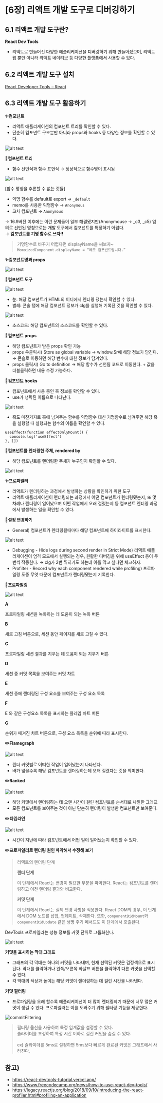 # [6장] 리액트 개발 도구로 디버깅하기

## 6.1 리액트 개발 도구란?

**React Dev Tools**

- 리액트로 만들어진 다양한 애플리케이션을 디버깅하기 위해 만들어졌으며, 리액트 웹 뿐만 아니라 리액트 네이티브 등 다양한 플랫폼에서 사용할 수 있다.

## 6.2 리액트 개발 도구 설치

[React Developer Tools – React](https://ko.react.dev/learn/react-developer-tools)

## 6.3 리액트 개발 도구 활용하기

**✨컴포넌트**

- 리액트 애플리케이션의 컴포넌트 트리를 확인할 수 있다.
- 단순히 컴포넌트 구조뿐만 아니라 props와 hooks 등 다양한 정보를 확인할 수 있다.

![alt text](image.png)

**📍컴포넌트 트리**

- 함수 선언식과 함수 표현식 → 정상적으로 함수명이 표시됨

![alt text](image-1.png)

[함수 명칭을 추론할 수 없는 것들]

- 익명 함수를 default로 export → `_default`
- memo를 사용한 익명함수 → `Anonymous`
- 고차 컴포넌트 → `Anonymous`

→ 16.9버전 이후에는 이런 문제들이 일부 해결됐지만(Anonymouse → \_c3, \_c5) 임의로 선언된 명칭으로는 개발 도구에서 컴포넌트를 특정하기 어렵다. <br>
→ **컴포넌트를 기명 함수로 쓰자!!**

> 기명함수로 바꾸기 어렵다면 displayName을 써보자~<br>
> `MomoizedComponent.displayName = “메모 컴포넌트입니다.”`

**✨컴포넌트명과 props**

![alt text](image-2.png)

**📍컴포넌트 도구**

![alt text](image-3.png)

- 눈: 해당 컴포넌트가 HTML의 어디에서 렌더링 됐는지 확인할 수 있다.
- 벌레: 콘솔 탭에 해당 컴포넌트 정보가 clg를 실행해 기록된 것을 확인할 수 있다.

![alt text](image-4.png)

- 소스코드: 해당 컴포넌트의 소스코드를 확인할 수 있다.

**📍컴포넌트 props**

- 해당 컴포넌트가 받은 props 확인 가능
- props 우클릭시) Store as global variable → window.$r에 해당 정보가 담긴다. → 콘솔로 이동하면 해당 변수에 대한 정보가 담겨있다.
- props 클릭시) Go to definition → 해당 함수가 선언됨 코드로 이동한다. + 값을 더블클릭하면 내용 수정 가능하다.

**📍컴포넌트 hooks**

- 컴포넌트에서 사용 중인 훅 정보를 확인할 수 있다.
- use가 생략된 이름으로 나타난다.

![alt text](image-5.png)

- 훅도 마찬가지로 훅에 넘겨주는 함수를 익명함수 대신 기명함수로 넘겨주면 해당 훅을 실행할 때 실행되는 함수의 이름을 확인할 수 있다.

```tsx
useEffect(function effectOnlyMount() {
  console.log('useEffect')
}, [])
```

**📍컴포넌트를 렌더링한 주체, rendered by**

- 해당 컴포넌트를 렌더링한 주체가 누구인지 확인할 수 있다.

![alt text](image-6.png)

**✨프로파일러**

- 리액트가 렌더링하는 과정에서 발생하는 상황을 확인하기 위한 도구
- 리액트 애플리케이션이 렌더링되는 과정에서 어떤 컴포넌트가 렌더링됐는지, 또 몇 차례나 렌더링이 일어났으며 어떤 작업에서 오래 걸렸는지 등 컴포넌트 렌더링 과정에서 발생하는 일을 확인할 수 있다.

**📍설정 변경하기**

- General)
  컴포넌트가 렌더링될때마다 해당 컴포넌트에 하이라이트를 표시한다.

![alt text](image-7.png)

- Debugging - Hide logs during second render in Strict Mode)
  리액트 애플리케이션이 엄격 모드에서 실행되는 경우, 원활한 디버깅을 위해 useEffect 등이 두 번씩 작동한다. → clg가 2번 찍히기도 하는데 이를 막고 싶다면 체크하자.
- Profilter - Record why each component rendered while profiling)
  프로파일링 도중 무엇 때문에 컴포넌트가 렌더링됐는지 기록한다.

**📍프로파일링**

![alt text](image-8.png)

**A**

프로파일링 세션을 녹화하는 데 도움이 되는 녹화 버튼

**B**

새로 고침 버튼으로, 세션 동안 페이지를 새로 고칠 수 있다.

**C**

프로파일링 세션 결과를 지우는 데 도움이 되는 지우기 버튼

**D**

세션 중 커밋 목록을 보여주는 커밋 차트

**E**

세션 중에 렌더링된 구성 요소를 보여주는 구성 요소 목록

**F**

E 와 같은 구성요소 목록을 표시하는 플레임 차트 버튼

**G**

순위가 매겨진 차트 버튼으로, 구성 요소 목록을 순위에 따라 표시한다.

**✏️Flamegraph**

![alt text](image-9.png)

- 렌더 커밋별로 어떠한 작업이 일어났는지 나타낸다.
- 바가 넓을수록 해당 컴포넌트를 렌더링하는데 오래 걸렸다는 것을 의미한다.

**✏️Ranked**

![alt text](image-10.png)

- 해당 커밋에서 렌더링하는 데 오랜 시간이 걸린 컴포넌트를 순서대로 나열한 그래프
- 모든 컴포넌트를 보여주는 것이 아닌 단순히 렌더링이 발생한 컴포넌트만 보여준다.

**✏️타임라인**

![alt text](image-11.png)

- 시간이 지난에 따라 컴포넌트에서 어떤 일이 일어났는지 확인할 수 있다.

**✏️프로파일러로 렌더링 원인 파악해서 수정해 보기**

> 리액트의 렌더링 단계
>
> **렌더 단계**
>
> 이 단계에서 React는 변경이 필요한 부분을 파악한다. React는 컴포넌트를 렌더링하고 이전 렌더링 결과와 비교한다.
>
> **커밋 단계**
>
> 이 단계에서 React는 실제 변경 사항을 적용한다. React DOM의 경우, 이 단계에서 DOM 노드를 삽입, 업데이트, 삭제한다. 또한, `componentDidMount`와 `componentDidUpdate` 같은 생명 주기 메서드도 이 단계에서 호출된다.

DevTools 프로파일러는 성능 정보를 커밋 단위로 그룹화한다.

![alt text](image-12.png)

**커밋을 표시하는 막대 그래프**

- 그래프의 각 막대는 하나의 커밋을 나타내며, 현재 선택된 커밋은 검정색으로 표시된다. 막대를 클릭하거나 왼쪽/오른쪽 화살표 버튼을 클릭하여 다른 커밋을 선택할 수 있다.
- 각 막대의 색상과 높이는 해당 커밋이 렌더링하는 데 걸린 시간을 나타낸다.

**커밋 필터링**

- 프로파일링을 오래 할수록 애플리케이션이 더 많이 렌더링되기 때문에 너무 많은 커밋이 생길 수 있다. 프로파일러는 이를 도와주기 위해 필터링 기능을 제공한다.

![commitFiltering](./commitFiltering.gif)

> 필터링 옵션을 사용하여 특정 임계값을 설정할 수 있다.<br>
> 슬라이더를 조정하여 특정 시간 이하로 걸린 커밋을 숨길 수 있다.<br><br>
> ex) 슬라이더를 5ms로 설정하면 5ms보다 빠르게 완료된 커밋은 그래프에서 사라진다.

## 참고)

- https://react-devtools-tutorial.vercel.app/
- https://www.freecodecamp.org/news/how-to-use-react-dev-tools/
- https://legacy.reactjs.org/blog/2018/09/10/introducing-the-react-profiler.html#profiling-an-application

